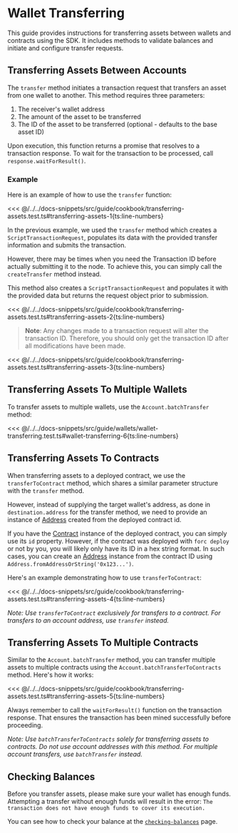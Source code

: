 # Wallet Transferring

This guide provides instructions for transferring assets between wallets and contracts using the SDK. It includes methods to validate balances and initiate and configure transfer requests.

## Transferring Assets Between Accounts

The `transfer` method initiates a transaction request that transfers an asset from one wallet to another. This method requires three parameters:

1. The receiver's wallet address
2. The amount of the asset to be transferred
3. The ID of the asset to be transferred (optional - defaults to the base asset ID)

Upon execution, this function returns a promise that resolves to a transaction response. To wait for the transaction to be processed, call `response.waitForResult()`.

### Example

Here is an example of how to use the `transfer` function:

<<< @/../../docs-snippets/src/guide/cookbook/transferring-assets.test.ts#transferring-assets-1{ts:line-numbers}

In the previous example, we used the `transfer` method which creates a `ScriptTransactionRequest`, populates its data with the provided transfer information and submits the transaction.

However, there may be times when you need the Transaction ID before actually submitting it to the node. To achieve this, you can simply call the `createTransfer` method instead.

This method also creates a `ScriptTransactionRequest` and populates it with the provided data but returns the request object prior to submission.

<<< @/../../docs-snippets/src/guide/cookbook/transferring-assets.test.ts#transferring-assets-2{ts:line-numbers}

> **Note**: Any changes made to a transaction request will alter the transaction ID. Therefore, you should only get the transaction ID after all modifications have been made.

<<< @/../../docs-snippets/src/guide/cookbook/transferring-assets.test.ts#transferring-assets-3{ts:line-numbers}

## Transferring Assets To Multiple Wallets

To transfer assets to multiple wallets, use the `Account.batchTransfer` method:

<<< @/../../docs-snippets/src/guide/wallets/wallet-transferring.test.ts#wallet-transferring-6{ts:line-numbers}

## Transferring Assets To Contracts

When transferring assets to a deployed contract, we use the `transferToContract` method, which shares a similar parameter structure with the `transfer` method.

However, instead of supplying the target wallet's address, as done in `destination.address` for the transfer method, we need to provide an instance of [Address](../types/address.md) created from the deployed contract id.

If you have the [Contract](../contracts/) instance of the deployed contract, you can simply use its `id` property. However, if the contract was deployed with `forc deploy` or not by you, you will likely only have its ID in a hex string format. In such cases, you can create an [Address](../types/address.md) instance from the contract ID using `Address.fromAddressOrString('0x123...')`.

Here's an example demonstrating how to use `transferToContract`:

<<< @/../../docs-snippets/src/guide/cookbook/transferring-assets.test.ts#transferring-assets-4{ts:line-numbers}

_Note: Use `transferToContract` exclusively for transfers to a contract. For transfers to an account address, use `transfer` instead._

## Transferring Assets To Multiple Contracts

Similar to the `Account.batchTransfer` method, you can transfer multiple assets to multiple contracts using the `Account.batchTransferToContracts` method. Here's how it works:

<<< @/../../docs-snippets/src/guide/cookbook/transferring-assets.test.ts#transferring-assets-5{ts:line-numbers}

Always remember to call the `waitForResult()` function on the transaction response. That ensures the transaction has been mined successfully before proceeding.

_Note: Use `batchTransferToContracts` solely for transferring assets to contracts. Do not use account addresses with this method. For multiple account transfers, use `batchTransfer` instead._

## Checking Balances

Before you transfer assets, please make sure your wallet has enough funds. Attempting a transfer without enough funds will result in the error: `The transaction does not have enough funds to cover its execution.`

You can see how to check your balance at the [`checking-balances`](./checking-balances.md) page.
